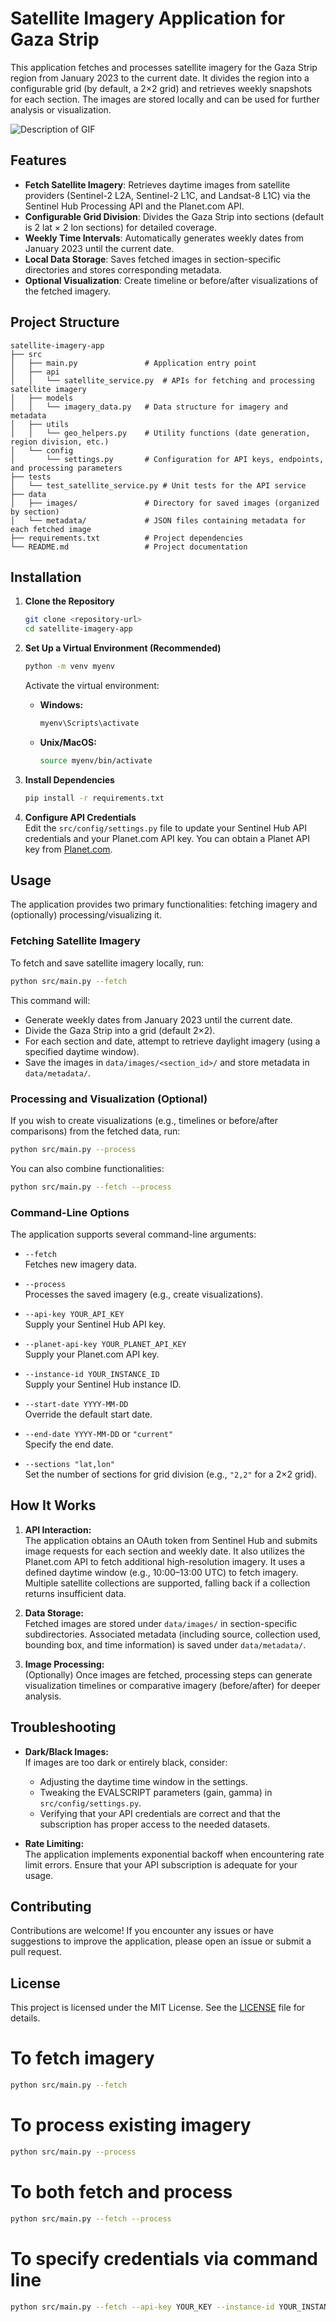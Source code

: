 # Satellite Imagery Application for Gaza Strip

This application fetches and processes satellite imagery for the Gaza Strip region from January 2023 to the current date. It divides the region into a configurable grid (by default, a 2×2 grid) and retrieves weekly snapshots for each section. The images are stored locally and can be used for further analysis or visualization.

![Description of GIF](geza_before_after.gif)

## Features

- **Fetch Satellite Imagery**: Retrieves daytime images from satellite providers (Sentinel-2 L2A, Sentinel-2 L1C, and Landsat-8 L1C) via the Sentinel Hub Processing API and the Planet.com API.
- **Configurable Grid Division**: Divides the Gaza Strip into sections (default is 2 lat × 2 lon sections) for detailed coverage.
- **Weekly Time Intervals**: Automatically generates weekly dates from January 2023 until the current date.
- **Local Data Storage**: Saves fetched images in section-specific directories and stores corresponding metadata.
- **Optional Visualization**: Create timeline or before/after visualizations of the fetched imagery.

## Project Structure

```
satellite-imagery-app
├── src
│   ├── main.py               # Application entry point
│   ├── api
│   │   └── satellite_service.py  # APIs for fetching and processing satellite imagery
│   ├── models
│   │   └── imagery_data.py   # Data structure for imagery and metadata
│   ├── utils
│   │   └── geo_helpers.py    # Utility functions (date generation, region division, etc.)
│   └── config
│       └── settings.py       # Configuration for API keys, endpoints, and processing parameters
├── tests
│   └── test_satellite_service.py # Unit tests for the API service
├── data
│   ├── images/               # Directory for saved images (organized by section)
│   └── metadata/             # JSON files containing metadata for each fetched image
├── requirements.txt          # Project dependencies
└── README.md                 # Project documentation
```

## Installation

1. **Clone the Repository**

   ```sh
   git clone <repository-url>
   cd satellite-imagery-app
   ```

2. **Set Up a Virtual Environment (Recommended)**

   ```sh
   python -m venv myenv
   ```

   Activate the virtual environment:

   - **Windows:**
     ```sh
     myenv\Scripts\activate
     ```
   - **Unix/MacOS:**
     ```sh
     source myenv/bin/activate
     ```

3. **Install Dependencies**

   ```sh
   pip install -r requirements.txt
   ```

4. **Configure API Credentials**  
   Edit the `src/config/settings.py` file to update your Sentinel Hub API credentials and your Planet.com API key. You can obtain a Planet API key from [Planet.com](https://www.planet.com/account/#/user-settings).

## Usage

The application provides two primary functionalities: fetching imagery and (optionally) processing/visualizing it.

### Fetching Satellite Imagery

To fetch and save satellite imagery locally, run:

```sh
python src/main.py --fetch
```

This command will:

- Generate weekly dates from January 2023 until the current date.
- Divide the Gaza Strip into a grid (default 2×2).
- For each section and date, attempt to retrieve daylight imagery (using a specified daytime window).
- Save the images in `data/images/<section_id>/` and store metadata in `data/metadata/`.

### Processing and Visualization (Optional)

If you wish to create visualizations (e.g., timelines or before/after comparisons) from the fetched data, run:

```sh
python src/main.py --process
```

You can also combine functionalities:

```sh
python src/main.py --fetch --process
```

### Command-Line Options

The application supports several command-line arguments:

- `--fetch`  
  Fetches new imagery data.
- `--process`  
  Processes the saved imagery (e.g., create visualizations).

- `--api-key YOUR_API_KEY`  
  Supply your Sentinel Hub API key.

- `--planet-api-key YOUR_PLANET_API_KEY`  
  Supply your Planet.com API key.

- `--instance-id YOUR_INSTANCE_ID`  
  Supply your Sentinel Hub instance ID.

- `--start-date YYYY-MM-DD`  
  Override the default start date.

- `--end-date YYYY-MM-DD` or `"current"`  
  Specify the end date.

- `--sections "lat,lon"`  
  Set the number of sections for grid division (e.g., `"2,2"` for a 2×2 grid).

## How It Works

1. **API Interaction:**  
   The application obtains an OAuth token from Sentinel Hub and submits image requests for each section and weekly date. It also utilizes the Planet.com API to fetch additional high-resolution imagery. It uses a defined daytime window (e.g., 10:00–13:00 UTC) to fetch imagery. Multiple satellite collections are supported, falling back if a collection returns insufficient data.

2. **Data Storage:**  
   Fetched images are stored under `data/images/` in section-specific subdirectories. Associated metadata (including source, collection used, bounding box, and time information) is saved under `data/metadata/`.

3. **Image Processing:**  
   (Optionally) Once images are fetched, processing steps can generate visualization timelines or comparative imagery (before/after) for deeper analysis.

## Troubleshooting

- **Dark/Black Images:**  
  If images are too dark or entirely black, consider:

  - Adjusting the daytime time window in the settings.
  - Tweaking the EVALSCRIPT parameters (gain, gamma) in `src/config/settings.py`.
  - Verifying that your API credentials are correct and that the subscription has proper access to the needed datasets.

- **Rate Limiting:**  
  The application implements exponential backoff when encountering rate limit errors. Ensure that your API subscription is adequate for your usage.

## Contributing

Contributions are welcome! If you encounter any issues or have suggestions to improve the application, please open an issue or submit a pull request.

## License

This project is licensed under the MIT License. See the [LICENSE](LICENSE) file for details.

# To fetch imagery

```sh
python src/main.py --fetch
```

# To process existing imagery

```sh
python src/main.py --process
```

# To both fetch and process

```sh
python src/main.py --fetch --process
```

# To specify credentials via command line

```sh
python src/main.py --fetch --api-key YOUR_KEY --instance-id YOUR_INSTANCE_ID --planet-api-key YOUR_PLANET_API_KEY
```

